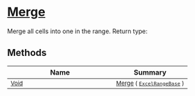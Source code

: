 # [Merge](./ExcelHelper-100663986.md)

Merge all cells into one in the range.
Return type:
## Methods

| Name | Summary | 
| --- | --- | 
| <sub>[Void](https://docs.microsoft.com/en-us/dotnet/api/System.Void)</sub><img width=200/>| <sub>[Merge](./ExcelHelper-100663986.md) ( [`ExcelRangeBase`](./ExcelHelper-100663986.md) )</sub>| <br>


